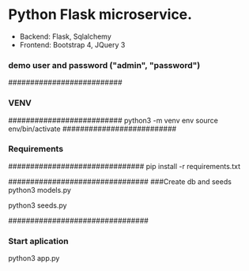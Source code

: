 
# Python Flask microservice.

* Backend: Flask,  Sqlalchemy
* Frontend: Bootstrap 4, JQuery 3

### demo user and password ("admin", "password")
##########################
### VENV
##########################
python3 -m venv env
source env/bin/activate
##########################
### Requirements
###############################
pip install -r requirements.txt 

################################
###Create db and seeds
python3 models.py

python3 seeds.py

################################
### Start aplication
python3 app.py

